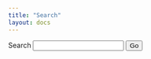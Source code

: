 ```yaml
---
title: "Search"
layout: docs
---
```


<form action="{{site.baseurl}}/search/" method="get">
  <label for="search-box">Search</label>
  <input type="text" id="search-box" name="query">
  <input type="submit" value="Go">
</form>

<ul id="search-results"></ul>

<script src="{{site.baseurl}}/js/lunr.min.js"></script>
<script src="{{site.baseurl}}/js/searchPageIndex.js"></script>
<script src="{{site.baseurl}}/js/search.js"></script>
